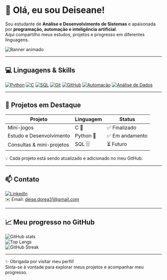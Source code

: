 # 👋 Olá, eu sou Deiseane!

Sou estudante de **Análise e Desenvolvimento de Sistemas** e apaixonada por **programação, automação e inteligência artificial**.  
Aqui compartilho meus estudos, projetos e progresso em diferentes linguagens.

![Banner animado](assets/banner.gif)

---

## 💻 Linguagens & Skills

[![Python](https://img.shields.io/badge/Python-3776AB?style=for-the-badge&logo=python&logoColor=white)]()
[![C](https://img.shields.io/badge/C-00599C?style=for-the-badge&logo=c&logoColor=white)]()
[![SQL](https://img.shields.io/badge/SQL-4479A1?style=for-the-badge&logo=Microsoft-SQL-Server&logoColor=white)]()
[![Git](https://img.shields.io/badge/Git-F05032?style=for-the-badge&logo=git&logoColor=white)]()
[![GitHub](https://img.shields.io/badge/GitHub-181717?style=for-the-badge&logo=github&logoColor=white)]()
[![Automação](https://img.shields.io/badge/Automação-00BFFF?style=for-the-badge)]()
[![Análise de Dados](https://img.shields.io/badge/Análise%20de%20Dados-FF69B4?style=for-the-badge)]()

---

## 🚀 Projetos em Destaque

| Projeto | Linguagem | Status |
|---------|-----------|--------|
| Mini-jogos | C 📘 | ✅ Finalizado|
| Estudo e Desenvolvimento | Python 🐍 | ✅ Em andamento |
| Consultas & mini-projetos | SQL 🗄️ | ⏳ Futuro |

💡 Cada projeto está sendo atualizado e adicionado no meu GitHub.

---

## 📫 Contato

[![LinkedIn](https://img.shields.io/badge/LinkedIn-0077B5?style=for-the-badge&logo=linkedin&logoColor=white)](https://www.linkedin.com/in/deiseanedorea31)  
✉️ Email: deise.dorea31@gmail.com  

---

## 📈 Meu progresso no GitHub

![GitHub stats](https://github-readme-stats.vercel.app/api?username=deisedorea31&show_icons=true&theme=radical)  
![Top Langs](https://github-readme-stats.vercel.app/api/top-langs/?username=deisedorea31&layout=compact&theme=radical)  
![GitHub Streak](https://github-readme-streak-stats.herokuapp.com/?user=deisedorea31&theme=radical)

---

✨ Obrigada por visitar meu perfil!  
Sinta-se à vontade para explorar meus projetos e acompanhar meu progresso.

